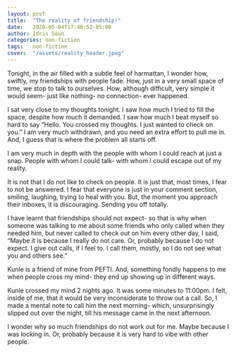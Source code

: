 ```yaml
---
layout: post
title:  "The reality of friendship!"
date:   2020-05-04T17:40:52-05:00
author: Idris Seun
categories: non-fiction
tags:	non-fiction
cover:  "/assets/reality_header.jpeg"
---
```



Tonight, in the air filled with a subtle feel of harmattan, I wonder how, swiftly, my friendships with people fade. How, just in a very small space of time, we stop to talk to ourselves. How, although difficult, very simple it would seem- just like nothing- no connection- ever happened.

I sat very close to my thoughts tonight. I saw how much I tried to fill the space, despite how much it demanded. I saw how much I beat myself so hard to say “Hello. You crossed my thoughts. I just wanted to check on you.” I am very much withdrawn, and you need an extra effort to pull me in. And, I guess that is where the problem all starts off.

I am very much in depth with the people with whom I could reach at just a snap. People with whom I could talk- with whom I could escape out of my reality.

It is not that I do not like to check on people. It is just that, most times, I fear to not be answered. I fear that everyone is just in your comment section, smiling, laughing, trying to heal with you. But, the moment you approach their inboxes, it is discouraging. Sending you off totally.

I have learnt that friendships should not expect- so that is why when someone was talking to me about some friends who only called when they needed him, but never called to check out on him every other day, I said, “Maybe it is because I really do not care. Or, probably because I do not expect. I give out calls, if I feel to. I call them, mostly, so I do not see what you and others see.”

Kunle is a friend of mine from PEFTI. And, something fondly happens to me when people cross my mind- they end up showing up in different ways.

Kunle crossed my mind 2 nights ago. It was some minutes to 11:00pm. I felt, inside of me, that it would be very inconsiderate to throw out a call. So, I made a mental note to call him the next morning- which, unsurprisingly slipped out over the night, till his message came in the next afternoon.

I wonder why so much friendships do not work out for me. Maybe because I was locking in. Or, probably because it is very hard to vibe with other people.
